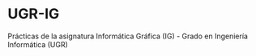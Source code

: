 # UGR-IG
Prácticas de la asignatura Informática Gráfica (IG) - Grado en Ingeniería Informática (UGR)
